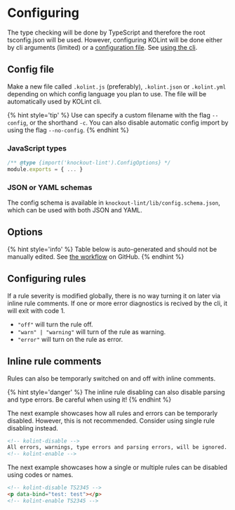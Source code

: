 # Configuring

The type checking will be done by TypeScript and therefore the root tsconfig.json will be used. However, configuring KOLint will be done either by cli arguments (limited) or a [configuration file](#configuration-files). See [using the cli](./using-the-cli.md).

## Config file

Make a new file called `.kolint.js` (preferably), `.kolint.json` or `.kolint.yml` depending on which config language you plan to use. The file will be automatically used by KOLint cli.

{% hint style='tip' %}
Use can specify a custom filename with the flag `--config`, or the shorthand `-c`. You can also disable automatic config import by using the flag `--no-config`.
{% endhint %}

### JavaScript types

```javascript
/** @type {import('knockout-lint').ConfigOptions} */
module.exports = { ... }
```

### JSON or YAML schemas

The config schema is available in `knockout-lint/lib/config.schema.json`, which can be used with both JSON and YAML.

## Options

{% hint style='info' %}
Table below is auto-generated and should not be manually edited. See [the workflow](https://github.com/kolint/kolint/actions/workflows/config-docs.yml) on GitHub.
{% endhint %}

<!-- CONFIG TABLE START -->
<!-- CONFIG TABLE END -->

## Configuring rules

If a rule severity is modified globally, there is no way turning it on later via inline rule comments. If one or more error diagnostics is recived by the cli, it will exit with code 1.

- `"off"` will turn the rule off.
- `"warn" | "warning"` will turn of the rule as warning.
- `"error"` will turn on the rule as error.


## Inline rule comments

Rules can also be temporarly switched on and off with inline comments.

{% hint style='danger' %}
The inline rule disabling can also disable parsing and type errors. Be careful when using it!
{% endhint %}

The next example showcases how all rules and errors can be temporarly disabled. However, this is not recommended. Consider using single rule disabling instead.

```html
<!-- kolint-disable -->
All errors, warnings, type errors and parsing errors, will be ignored.
<!-- kolint-enable -->
```

The next example showcases how a single or multiple rules can be disabled using codes or names.

```html
<!-- kolint-disable TS2345 -->
<p data-bind="test: test"></p>
<!-- kolint-enable TS2345 -->
```
